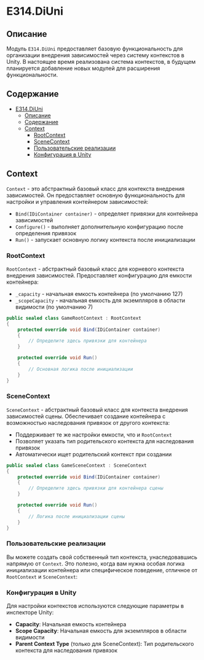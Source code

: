 # E314.DiUni

## Описание

Модуль `E314.DiUni` предоставляет базовую функциональность для организации внедрения зависимостей через систему контекстов в Unity.
В настоящее время реализована система контекстов, в будущем планируется добавление новых модулей для расширения функциональности.

## Содержание

- [E314.DiUni](#e314diuni)
  - [Описание](#описание)
  - [Содержание](#содержание)
  - [Context](#context)
    - [RootContext](#rootcontext)
    - [SceneContext](#scenecontext)
    - [Пользовательские реализации](#пользовательские-реализации)
    - [Конфигурация в Unity](#конфигурация-в-unity)

## Context

`Context` - это абстрактный базовый класс для контекста внедрения зависимостей.
Он предоставляет основную функциональность для настройки и управления контейнером зависимостей:

- `Bind(IDiContainer container)` - определяет привязки для контейнера зависимостей
- `Configure()` - выполняет дополнительную конфигурацию после определения привязок
- `Run()` - запускает основную логику контекста после инициализации

### RootContext

`RootContext` - абстрактный базовый класс для корневого контекста внедрения зависимостей. Предоставляет конфигурацию для емкости контейнера:

- `_capacity` - начальная емкость контейнера (по умолчанию 127)
- `_scopeCapacity` - начальная емкость для экземпляров в области видимости (по умолчанию 7)

```csharp
public sealed class GameRootContext : RootContext
{
    protected override void Bind(IDiContainer container)
    {
        // Определите здесь привязки для контейнера
    }

    protected override void Run()
    {
        // Основная логика после инициализации
    }
}
```

### SceneContext

`SceneContext` - абстрактный базовый класс для контекста внедрения зависимостей сцены.
Обеспечивает создание контейнера с возможностью наследования привязок от другого контекста:

- Поддерживает те же настройки емкости, что и `RootContext`
- Позволяет указать тип родительского контекста для наследования привязок
- Автоматически ищет родительский контекст при создании

```csharp
public sealed class GameSceneContext : SceneContext
{
    protected override void Bind(IDiContainer container)
    {
        // Определите здесь привязки для контейнера сцены
    }

    protected override void Run()
    {
        // Логика после инициализации сцены
    }
}
```

### Пользовательские реализации

Вы можете создать свой собственный тип контекста, унаследовавшись напрямую от `Context`.
Это полезно, когда вам нужна особая логика инициализации контейнера или специфическое поведение, отличное от `RootContext` и `SceneContext`:

### Конфигурация в Unity

Для настройки контекстов используются следующие параметры в инспекторе Unity:

- **Capacity**: Начальная емкость контейнера
- **Scope Capacity**: Начальная емкость для экземпляров в области видимости
- **Parent Context Type** (только для SceneContext): Тип родительского контекста для наследования привязок
